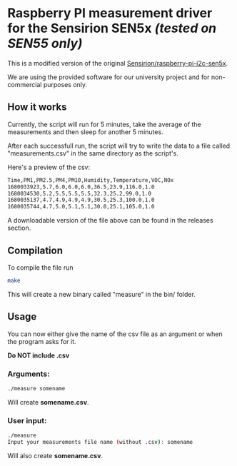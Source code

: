 # Raspberry PI measurement driver for the Sensirion SEN5x *(tested on SEN55 only)*

This is a modified version of the original [Sensirion/raspberry-pi-i2c-sen5x](https://github.com/Sensirion/raspberry-pi-i2c-sen5x). 

We are using the provided software for our university project and for non-commercial purposes only.

## How it works

Currently, the script will run for 5 minutes, take the average of the measurements and then sleep for another 5 minutes. 

After each successfull run, the script will try to write the data to a file called "measurements.csv" in the same directory as the script's.

Here's a preview of the csv:

```txt
Time,PM1,PM2.5,PM4,PM10,Humidity,Temperature,VOC,NOx
1680033923,5.7,6.0,6.0,6.0,36.5,23.9,116.0,1.0
1680034530,5.2,5.5,5.5,5.5,32.3,25.2,99.0,1.0
1680035137,4.7,4.9,4.9,4.9,30.5,25.3,100.0,1.0
1680035744,4.7,5.0,5.1,5.1,30.0,25.1,105.0,1.0
```
A downloadable version of the file above can be found in the releases section.

## Compilation

To compile the file run
```bash
make
```
This will create a new binary called "measure" in the bin/ folder.

## Usage

You can now either give the name of the csv file as an argument or when the program asks for it.

**Do NOT include .csv**

### Arguments:

```bash
./measure somename
```
Will create **somename.csv**.

### User input:

```bash
./measure
Input your measurements file name (without .csv): somename
```
Will also create **somename.csv**.
